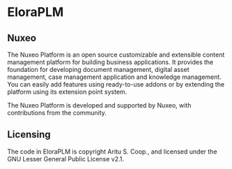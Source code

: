 # EloraPLM

## Nuxeo

The Nuxeo Platform is an open source customizable and extensible content management platform for building business applications. It provides the foundation for developing document management, digital asset management, case management application and knowledge management. You can easily add features using ready-to-use addons or by extending the platform using its extension point system.

The Nuxeo Platform is developed and supported by Nuxeo, with contributions from the community.

## Licensing

The code in EloraPLM is copyright Aritu S. Coop., and licensed under the GNU Lesser General Public License v2.1.
